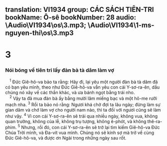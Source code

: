 translation: VI1934
group: CÁC SÁCH TIÊN-TRI
bookName: Ô-sê 
bookNumber: 28
audio: \Audio\VI1934\os\3.mp3; \Audio\VI1934\1-ms-nguyen-thi\os\3.mp3
-------

<div class="title"><h1>3</h1><h3>Nói bóng về tiên tri lấy đàn bà tà dâm làm vợ</h3></div>
<span class="verse os_3_1"> <sup>1</sup> Đức Giê-hô-va bảo ta rằng: Hãy đi, lại yêu một người đàn bà tà dâm đã có bạn yêu mình, theo như Đức Giê-hô-va vẫn yêu con cái Y-sơ-ra-ên, dầu chúng nó xây về các thần khác, và ưa bánh ngọt bằng trái nho. <br/></span>
<span class="verse os_3_2"> <sup>2</sup> Vậy ta đã mua đàn bà ấy bằng mười lăm miếng bạc và một hô-me rưỡi mạch nha. </span>
<span class="verse os_3_3"><sup>3</sup> Rồi ta bảo nó rằng: Ngươi khá chờ đợi ta lâu ngày; đừng làm sự gian dâm và chớ làm vợ cho người nam nào, thì ta đối với ngươi cũng sẽ làm như vậy. </span>
<span class="verse os_3_4"><sup>4</sup> Vì con cái Y-sơ-ra-ên sẽ trải qua nhiều ngày, không vua, không quan trưởng, không của lễ, không trụ tượng, không ê-phót, và không thê-ra-phim. </span>
<span class="verse os_3_5"><sup>5</sup> Nhưng, rồi đó, con cái Y-sơ-ra-ên sẽ trở lại tìm kiếm Giê-hô-va Đức Chúa Trời mình, và Đa-vít vua mình. Chúng nó sẽ kính sợ mà trở về cùng Đức Giê-hô-va, và được ơn Ngài trong những ngày sau rốt. <br/></span>
